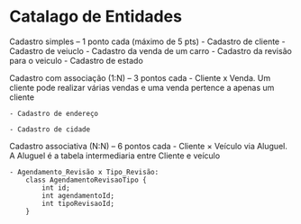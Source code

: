 # Catalago de Entidades

Cadastro simples – 1 ponto cada (máximo de 5 pts)
	- Cadastro de cliente
	- Cadastro de veiuclo
	- Cadastro da venda de um carro
	- Cadastro da revisão para o veiculo
	- Cadastro de estado

Cadastro com associação (1:N) – 3 pontos cada
	- Cliente x Venda. Um cliente pode realizar várias vendas e uma venda pertence a apenas um cliente

	- Cadastro de endereço

	- Cadastro de cidade

Cadastro associativa (N:N) – 6 pontos cada
	- Cliente × Veículo via Aluguel. A Aluguel é a tabela intermediaria entre Cliente e veículo

	- Agendamento_Revisão x Tipo_Revisão:
		class AgendamentoRevisaoTipo {
  			int id;
  			int agendamentoId;
  			int tipoRevisaoId;
		}  

